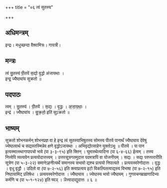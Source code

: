 +++
title = "०६ त्वं सुतस्य"

+++
## अधिमन्त्रम्
इन्द्रः। मधुच्छन्दा वैश्वामित्रः। गायत्री।

## मन्त्रः
त्वं सु॒तस्य॑ पी॒तये॑ स॒द्यो वृ॒द्धो अ॑जायथाः ।  
इन्द्र॒ ज्यैष्ठ्या॑य सुक्रतो ॥

## पदपाठः
त्वम् । सु॒तस्य॑ । पी॒तये॑ । स॒द्यः । वृ॒द्धः । अ॒जा॒य॒थाः॒ ।  
इन्द्र॑ । ज्यैष्ठ्या॑य । सु॒क्र॒तो॒ इति॑ सुऽक्रतो ॥

## भाष्यम्
सुक्रतो शोभनकर्मन् शोभनप्रज्ञ वा हे इन्द्र त्वं सुतस्याभिषुतस्य सोमस्य पीतये पानार्थं ज्यैष्ठ्याय देवेषु ज्येष्ठत्वार्थ च सद्यस्तस्मिन्नेव क्षणे वृद्धोऽजायथाः । अभिवृद्योत्साहेन युक्तोऽभूः ॥ पीतये । पा पान इत्यस्मात्स्थागापापचो भावे (पा ३-३-९५) इति क्तिन् । घुमास्थेत्यादिना (पा ६-४-६६) ईत्वम् । तस्य नित्त्वेपि व्यत्ययेन प्रत्ययोदात्तत्त्वम् । उत्तरसूत्रगतमुदात्त पदमत्रापि वा योजनीयम् । सद्यः । सद्यः परुत्परारीति सूत्रेण (पा ५-३-२२) समानेऽहनीत्यर्थे समानस्य सभावो द्यश्च प्रत्ययो निपात्यते । प्रत्ययस्वरेणोदात्तः । वृद्धः । वृधु वृद्धौ । उदितो वा (पा ७-२-५६) इति क्त्वाप्रत्यय इटो विकल्पितत्वाद्यस्य विभाषा (पा ७-२-१५) इति निष्ठायामिट् प्रतिषेधः । प्रत्ययस्वरेणोदात्तः । ज्यैष्ठ्याय । ज्येष्ठस्य भावो ज्यैष्ठ्यम् । गुणवचनब्राह्मणादिभ्यः कर्मणि च (पा ५-१-१२४) इति ष्यञ् । ञॆत्त्वादाद्युदात्तः ॥ ६ ॥